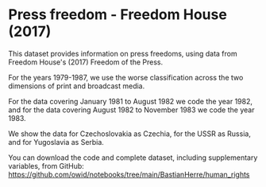 # Press freedom - Freedom House (2017)

This dataset provides information on press freedoms, using data from Freedom House's (2017) Freedom of the Press.

For the years 1979-1987, we use the worse classification across the two dimensions of print and broadcast media. 

For the data covering January 1981 to August 1982 we code the year 1982, and for the data covering August 1982 to November 1983 we code the year 1983.

We show the data for Czechoslovakia as Czechia, for the USSR as Russia, and for Yugoslavia as Serbia.

You can download the code and complete dataset, including supplementary variables, from GitHub: https://github.com/owid/notebooks/tree/main/BastianHerre/human_rights